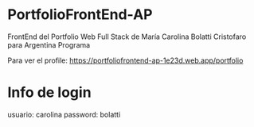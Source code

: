 # PortfolioFrontEnd-AP

FrontEnd del Portfolio Web Full Stack de María Carolina Bolatti Cristofaro para Argentina Programa

Para ver el profile:
https://portfoliofrontend-ap-1e23d.web.app/portfolio

# Info de login 
usuario: carolina
password: bolatti
